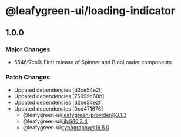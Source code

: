 # @leafygreen-ui/loading-indicator

## 1.0.0

### Major Changes

- 5546f7cb9: First release of Spinner and BlobLoader components

### Patch Changes

- Updated dependencies [d2ce54e2f]
- Updated dependencies [75099c60b]
- Updated dependencies [d2ce54e2f]
- Updated dependencies [0cd471676]
  - @leafygreen-ui/leafygreen-provider@3.1.3
  - @leafygreen-ui/lib@10.3.4
  - @leafygreen-ui/typography@16.5.0
